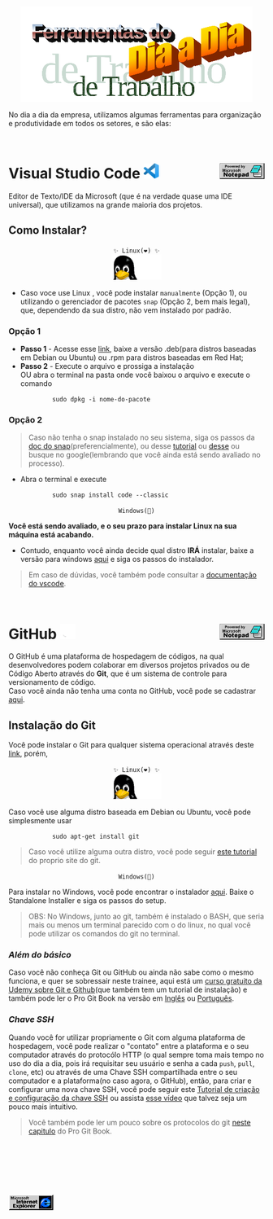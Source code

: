 <p align="center">
<img src="./img/wordart.png"/> 
</p>

No dia a dia da empresa, utilizamos algumas ferramentas para organização e produtividade em todos os setores, e são elas:

<br>

<p>
    <h1>Visual Studio Code 
        <img src="./img/vscode.png" width="30px">
        <img src="./img/notepad.gif" align="right"/>
    </h1>
</p>


Editor de Texto/IDE da Microsoft (que é na verdade quase uma IDE universal), que utilizamos na grande maioria dos projetos.

## Como Instalar?

<p align="center">
<code>✨ Linux(❤️) ✨</code><br>
<img src="./img/penguin-computing.gif" width="100px">
</p>


- Caso voce use Linux , você pode instalar `manualmente` (Opção 1), ou utilizando o gerenciador de pacotes `snap` (Opção 2, bem mais legal), que, dependendo da sua distro, não vem instalado por padrão.

### Opção 1 
- **Passo 1** - Acesse esse [link](https://code.visualstudio.com/download), baixe a versão .deb(para distros baseadas em Debian ou Ubuntu) ou .rpm para distros baseadas em Red Hat;
- **Passo 2** - Execute o arquivo e prossiga a instalação<br/> OU abra o terminal na pasta onde você baixou o arquivo e execute o comando 
```
            sudo dpkg -i nome-do-pacote
```

### Opção 2
> Caso não tenha o snap instalado no seu sistema, siga os passos da [doc do snap](https://snapcraft.io/docs/installing-snapd)(preferencialmente), ou desse [tutorial](https://guialinux.uniriotec.br/snap/) ou [desse](https://www.edivaldobrito.com.br/suporte-a-pacotes-snap-no-linux/) ou busque no google(lembrando que você ainda está sendo avaliado no processo).
- Abra o terminal e execute
```
            sudo snap install code --classic
```
<p align="center">
    <code>Windows(🤢)</code>
</p>

**Você está sendo avaliado, e o seu prazo para instalar Linux na sua máquina está acabando.**<br>
- Contudo, enquanto você ainda decide qual distro **IRÁ** instalar, baixe a versão para windows [aqui](https://code.visualstudio.com/Download) e siga os passos do instalador.

> Em caso de dúvidas, você também pode consultar a [documentação do vscode](https://code.visualstudio.com/docs).

<br>
<p>
    <h1>GitHub
        <img src="./img/github.png" width="30px">
        <img src="./img/notepad.gif" align="right"/>
    </h1>
</p>

O GitHub é uma plataforma de hospedagem de códigos, na qual desenvolvedores podem colaborar em diversos projetos privados ou de Código Aberto através do **Git**, que é um sistema de controle para versionamento de código. <br>
Caso você ainda não tenha uma conta no GitHub, você pode se cadastrar [aqui](https://github.com/signup).

## Instalação do Git

Você pode instalar o Git para qualquer sistema operacional através deste [link](https://git-scm.com/downloads), porém,

<p align="center">
<code>✨ Linux(❤️) ✨</code><br>
<img src="./img/penguin-computing.gif" width="100px">
</p>

Caso você use alguma distro baseada em Debian ou Ubuntu, você pode simplesmente usar 
```
            sudo apt-get install git
```
>Caso você utilize alguma outra distro, você pode seguir [este tutorial](https://git-scm.com/download/linux) do proprio site do git.

<p align="center">
    <code>Windows(🤢)</code>
</p>

Para instalar no Windows, você pode encontrar o instalador [aqui](https://git-scm.com/download/win).
Baixe o Standalone Installer e siga os passos do setup.

>OBS: No Windows, junto ao git, também é instalado o BASH, que seria mais ou menos um terminal parecido com o do linux, no qual você pode utilizar os comandos do git no terminal.

### ***Além do básico***

Caso você não conheça Git ou GitHub ou ainda não sabe como o mesmo funciona, e quer se sobressair neste trainee, aqui está um [curso gratuito da Udemy sobre Git e Github](https://www.udemy.com/course/git-e-github/)(que também tem um tutorial de instalação) e também pode ler o Pro Git Book na versão em [Inglês]((https://git-scm.com/book/en/v2)) ou [Português](https://git-scm.com/book/pt-br/v2).

### ***Chave SSH***

Quando você for utilizar propriamente o Git com alguma plataforma de hospedagem, você pode realizar o "contato" entre a plataforma e o seu computador através do protocólo HTTP (o qual sempre toma mais tempo no uso do dia a dia, pois irá requisitar seu usuário e senha a cada `push`, `pull`, `clone`, etc) ou através de uma Chave SSH compartilhada entre o seu computador e a plataforma(no caso agora, o GitHub), então, para criar e configurar uma nova chave SSH, você pode seguir este [Tutorial de criação e configuração da chave SSH](https://docs.github.com/en/authentication/connecting-to-github-with-ssh/generating-a-new-ssh-key-and-adding-it-to-the-ssh-agent) ou assista [esse vídeo](https://www.youtube.com/watch?v=7YVQLZp1jb0) que talvez seja um pouco mais intuitivo.
>Você também pode ler um pouco sobre os protocolos do git [neste capitulo](https://git-scm.com/book/pt-br/v2/Git-on-the-Server-The-Protocols) do Pro Git Book.





<br><br><br><br><br><br>
<img src="./img/ie.gif">